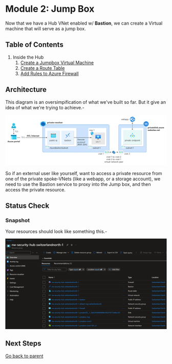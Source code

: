 # Module 2: Jump Box

Now that we have a Hub VNet enabled w/ **Bastion**, we can create a Virtual machine that will serve as a jump box.

## Table of Contents

1. Inside the Hub
   1. [Create a Jumpbox Virtual Machine](./hub/vm.md)
   1. [Create a Route Table](./hub/rt.md)
   1. [Add Rules to Azure Firewall](./hub/fw.md)

## Architecture

This diagram is an oversimpification of what we've built so far. But it give an idea of what we're trying to achieve.-

![Bastion](../../../assets/img/azure/architectures/hub_n_spokes/bas.png)

So if an external user like yourself, want to access a private resource from one of the private spoke-VNets (like a webapp, or a storage account), we need to use the Bastion service to proxy into the Jump box, and then access the private resource.

## Status Check

### Snapshot

Your resources should look like something this.-

![snapshot](../../../assets/img/azure/solution/vnets/hub/snapshots/02.png)

## Next Steps

[Go back to parent](../README.md)
